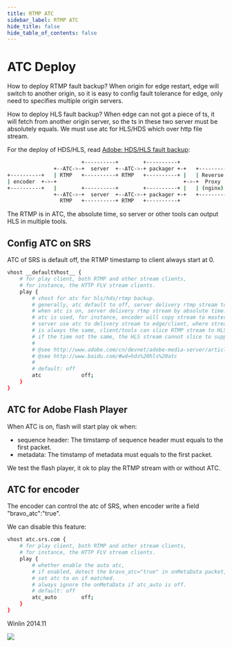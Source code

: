 ```yaml
---
title: RTMP ATC
sidebar_label: RTMP ATC
hide_title: false
hide_table_of_contents: false
---
```


# ATC Deploy

How to deploy RTMP fault backup? When origin for edge restart, edge will 
switch to another origin, so it is easy to config fault tolerance for edge,
only need to specifies multiple origin servers.

How to deploy HLS fault backup? When edge can not got a piece of ts, it
will fetch from another origin server, so the ts in these two server must
be absolutely equals. We must use atc for HLS/HDS which over http file stream.

For the deploy of HDS/HLS, read [Adobe: HDS/HLS fault backup](http://www.adobe.com/cn/devnet/adobe-media-server/articles/varnish-sample-for-failover.html):

```bash
                        +----------+        +----------+
               +--ATC->-+  server  +--ATC->-+ packager +-+   +---------+
+----------+   | RTMP   +----------+ RTMP   +----------+ |   | Reverse |    +-------+
| encoder  +->-+                                         +->-+  Proxy  +-->-+  CDN  +
+----------+   |        +----------+        +----------+ |   | (nginx) |    +-------+
               +--ATC->-+  server  +--ATC->-+ packager +-+   +---------+
                 RTMP   +----------+ RTMP   +----------+
```

The RTMP is in ATC, the absolute time, so server or other tools can output
HLS in multiple tools.

## Config ATC on SRS

ATC of SRS is default off, the RTMP timestamp to client always start at 0.

```bash
vhost __defaultVhost__ {
    # for play client, both RTMP and other stream clients,
    # for instance, the HTTP FLV stream clients.
    play {
        # vhost for atc for hls/hds/rtmp backup.
        # generally, atc default to off, server delivery rtmp stream to client(flash) timestamp from 0.
        # when atc is on, server delivery rtmp stream by absolute time.
        # atc is used, for instance, encoder will copy stream to master and slave server,
        # server use atc to delivery stream to edge/client, where stream time from master/slave server
        # is always the same, client/tools can slice RTMP stream to HLS according to the same time,
        # if the time not the same, the HLS stream cannot slice to support system backup.
        #
        # @see http://www.adobe.com/cn/devnet/adobe-media-server/articles/varnish-sample-for-failover.html
        # @see http://www.baidu.com/#wd=hds%20hls%20atc
        #
        # default: off
        atc             off;
    }
}
```

## ATC for Adobe Flash Player

When ATC is on, flash will start play ok when:
* sequence header: The timstamp of sequence header must equals to the first packet.
* metadata: The timstamp of metadata must equals to the first packet.

We test the flash player, it ok to play the RTMP stream with or without ATC.

## ATC for encoder

The encoder can control the atc of SRS, when encoder write a field 
"bravo_atc":"true".

We can disable this feature:

```bash
vhost atc.srs.com {
    # for play client, both RTMP and other stream clients,
    # for instance, the HTTP FLV stream clients.
    play {
        # whether enable the auto atc,
        # if enabled, detect the bravo_atc="true" in onMetaData packet,
        # set atc to on if matched.
        # always ignore the onMetaData if atc_auto is off.
        # default: off
        atc_auto        off;
    }
}
```

Winlin 2014.11

![](https://ossrs.net/gif/v1/sls.gif?site=ossrs.io&path=/lts/doc-en-5/doc/rtmp-atc)


